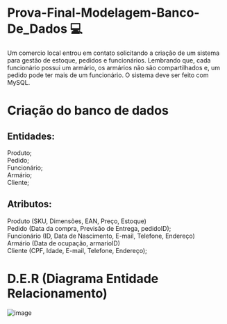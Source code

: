 # Prova-Final-Modelagem-Banco-De_Dados 💻 
Um comercio local entrou em contato solicitando a criação de um sistema para gestão de estoque, pedidos e funcionários. Lembrando que, cada funcionário possui um armário, os armários não são compartilhados e, um pedido pode ter mais de um funcionário. O sistema deve ser feito com MySQL. 

# Criação do banco de dados 

## Entidades:
Produto;<br>
Pedido;<br>
Funcionário;<br>
Armário;<br>
Cliente;<br>

## Atributos:
Produto (SKU, Dimensões, EAN, Preço, Estoque)<br>
Pedido (Data da compra, Previsão de Entrega, pedidoID);<br>
Funcionário (ID, Data de Nascimento, E-mail, Telefone, Endereço)<br>
Armário (Data de ocupação, armarioID)<br>
Cliente (CPF, Idade, E-mail, Telefone, Endereço);<br>

# D.E.R (Diagrama Entidade Relacionamento)
![image](https://github.com/victorsoaresho/Prova-Final-Modelagem-Banco-De_Dados/assets/136899628/bb8db5e9-3dd1-4b06-a7e1-75b0d902a407)




